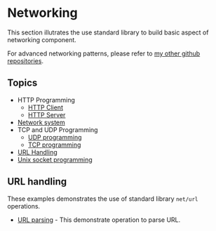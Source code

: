 # Networking

This section illutrates the use standard library to build basic aspect of networking component.

For advanced networking patterns, please refer to [my other github repositories](https://github.com/paulwizviz/go-networking).

## Topics

* HTTP Programming
    * [HTTP Client](./http-client/doc.md)
    * [HTTP Server](./http-server/doc.md)
* [Network system](./netif/main.go)
* TCP and UDP Programming
    * [UDP programming](./udp/doc.md)
    * [TCP programming](./tcp/doc.md)
* [URL Handling](./urlparse/doc.md)
* [Unix socket programming](./unix-socket/doc.md)


## URL handling

These examples demonstrates the use of standard library `net/url` operations.

* [URL parsing](./urlparse/url_test.go) - This demonstrate operation to parse URL.
